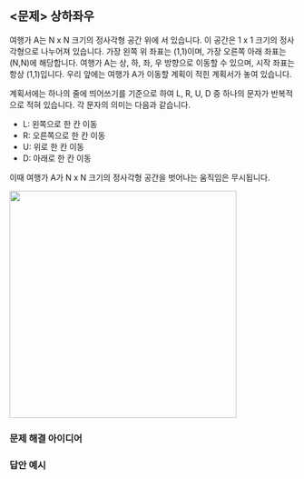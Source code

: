 ## <문제> 상하좌우
여행가 A는 N x N 크기의 정사각형 공간 위에 서 있습니다. 이 공간은 1 x 1 크기의 정사각형으로 
나누어져 있습니다. 가장 왼쪽 위 좌표는 (1,1)이며, 가장 오른쪽 아래 좌표는 (N,N)에 해당합니다. 
여행가 A는 상, 하, 좌, 우 방향으로 이동할 수 있으며, 시작 좌표는 항상 (1,1)입니다. 우리 앞에는 
여행가 A가 이동할 계획이 적힌 계획서가 놓여 있습니다.

계획서에는 하나의 줄에 띄어쓰기를 기준으로 하여 L, R, U, D 중 하나의 문자가 반복적으로 적혀 있습니다. 
각 문자의 의미는 다음과 같습니다.
- L: 왼쪽으로 한 칸 이동
- R: 오른쪽으로 한 칸 이동
- U: 위로 한 칸 이동
- D: 아래로 한 칸 이동

이때 여행가 A가 N x N 크기의 정사각형 공간을 벗어나는 움직임은 무시됩니다.

<img src=https://user-images.githubusercontent.com/62216628/161372750-1f269cba-9573-4940-b8b9-7c644231d2fd.png width=400px></img>

### 문제 해결 아이디어

### 답안 예시

